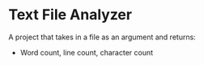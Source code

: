 # Text File Analyzer

A project that takes in a file as an argument and returns: 

- Word count, line count, character count
